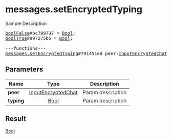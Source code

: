 # messages.setEncryptedTyping

Sample Description

<pre>
<a href="../constructor/boolFalse">boolFalse</a>#bc799737 = <a href="../type/Bool.md">Bool</a>;
<a href="../constructor/boolTrue">boolTrue</a>#997275b5 = <a href="../type/Bool.md">Bool</a>;

---functions---
<a href="../method/messages.setEncryptedTyping.md">messages.setEncryptedTyping</a>#791451ed peer:<a href="../type/InputEncryptedChat.md">InputEncryptedChat</a> typing:<a href="../type/Bool.md">Bool</a> = <a href="../type/Bool.md">Bool</a>;</pre>
## Parameters

| Name | Type | Description |
|------|:----:|-------------|
| **peer** | <a href="../type/InputEncryptedChat.md">InputEncryptedChat</a> | Param description |
| **typing** | <a href="../type/Bool.md">Bool</a> | Param description |

## Result

<a href="../type/Bool.md">Bool</a>

